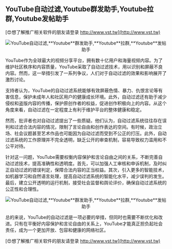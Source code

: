 ## **YouTube自动过滤,**Youtube**群发助手,**Youtube**拉群,**Youtube**发帖助手**

[😍想了解推广相关软件的朋友请登录 http://www.vst.tw](http://www.vst.tw)

 <center><img src="https://vst.tw/MP4/tuiguang/png/4.png" alt="YouTube自动过滤,**Youtube**群发助手,**Youtube**拉群,**Youtube**发帖助手"></center>

YouTube作为全球最大的视频分享平台，拥有数十亿用户和海量视频内容。为了维护社区秩序和内容质量，YouTube采取了自动过滤技术，用以识别和屏蔽不良内容。然而，这一举措引发了一系列争议，人们对于自动过滤的效果和影响展开了激烈讨论。

支持者认为，YouTube的自动过滤系统能够有效屏蔽色情、暴力、仇恨言论等有害信息，保护未成年人和社区用户的健康成长环境。此外，自动过滤还有助于减少侵权和盗版内容的传播，保护原创作者的权益，促进创作积极向上的内容。从这个角度来看，自动过滤在一定程度上有利于维护平台的整体健康和稳定。

然而，批评者也对自动过滤提出了一些质疑。他们认为，自动过滤系统往往存在误判和过滤合法内容的情况，限制了言论自由和创作表达的空间。有时候，政治立场、社会议题甚至艺术作品也可能因为自动过滤而受到不公正的打压。此外，自动过滤系统的工作原理并不完全透明，缺乏公开的审查机制，容易导致权力滥用和不公平对待。

针对这一问题，YouTube需要权衡内容保护和言论自由之间的关系，不断完善自动过滤技术，提高准确性和透明度。首先，可以加强人工审核和申诉机制，及时纠正自动过滤的错误判定，保障合法内容的正当权益。其次，引入更多的智能技术，如机器学习和自然语言处理，提高自动过滤系统的智能化水平，减少误判的发生。最后，建立公开透明的运行机制，接受社会监督和舆论评价，确保自动过滤系统的公正性和合理性。

 <center><img src="https://vst.tw/MP4/tuiguang/png/8.png" alt="YouTube自动过滤,**Youtube**群发助手,**Youtube**拉群,**Youtube**发帖助手"></center>

总的来说，YouTube的自动过滤是一项必要的举措，但同时也需要不断优化和改进。只有在平衡好内容保护和言论自由的关系上，YouTube才能真正担负起社会责任，成为一个更加开放、包容和健康的网络社区。

[😍想了解推广相关软件的朋友请登录 http://www.vst.tw](http://www.vst.tw)



